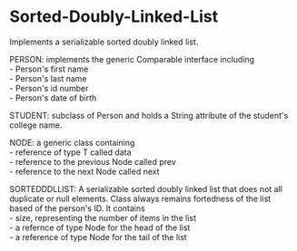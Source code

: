 # Sorted-Doubly-Linked-List
Implements a serializable sorted doubly linked list. 

PERSON: implements the generic Comparable<T> interface including <br />
    - Person's first name <br />
    - Person's last name <br />
    - Person's id number <br />
    - Person's date of birth <br />

STUDENT: subclass of Person and holds a String attribute of the student's college name. 

NODE: a generic class containing <br />
    - reference of type T called data <br />
    - reference to the previous Node called prev <br />
    - reference to the next Node called next <br />

SORTEDDDLLIST: A serializable sorted doubly linked list that does not all duplicate or null elements. Class always remains fortedness of the list based of the person's ID. It contains <br />
    - size, representing the number of items in the list <br />
    - a refernce of type Node for the head of the list <br />
    - a reference of type Node for the tail of the list <br />
    
